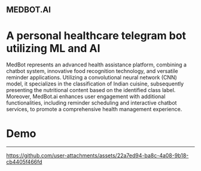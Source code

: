## MEDBOT.AI

# A personal healthcare telegram bot utilizing ML and AI 

MedBot represents an advanced health assistance platform, combining a chatbot system, innovative food recognition technology, and versatile reminder applications. Utilizing a convolutional neural network (CNN) model, it specializes in the classification of Indian cuisine, subsequently presenting the nutritional content based on the identified class label. Moreover, MedBot.ai enhances user engagement with additional functionalities, including reminder scheduling and interactive chatbot services, to promote a comprehensive health management experience.

# Demo
___
https://github.com/user-attachments/assets/22a7ed94-ba8c-4a08-9b18-cb4405f466fd

